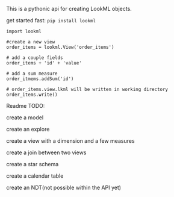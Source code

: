 This is a pythonic api for creating LookML objects.

get started fast:
`pip install lookml`

```
import lookml

#create a new view
order_items = lookml.View('order_items')

# add a couple fields
order_items + 'id' + 'value'

# add a sum measure
order_itmems.addSum('id')

# order_items.view.lkml will be written in working directory
order_items.write()

```

Readme TODO:

create a model

create an explore

create a view with a dimension and a few measures

create a join between two views

create a star schema

create a calendar table

create an NDT(not possible within the API yet)



